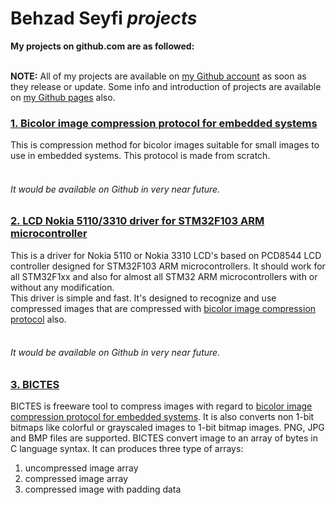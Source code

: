 # **Behzad Seyfi** *projects*

**My projects on github.com are as followed:**

<br/>**NOTE:** All of my projects are available on [my Github account](https://github.com/bseyfi) as soon as they release or update. Some info and introduction of projects are available on  [my Github pages](https://bseyfi.github.io) also.

### [1. Bicolor image compression protocol for embedded systems](https://github.com/BSeyfi/bicolor-image-compression-protocol-for-embedded-systems)
This is compression method for bicolor images suitable for small images to use in embedded systems. This protocol is made from scratch.
###### <br />*It would be available on Github in very near future.*

### [2. LCD Nokia 5110/3310 driver for STM32F103 ARM microcontroller](https://github.com/BSeyfi/LCD-5110-driver)
This is a driver for Nokia 5110 or Nokia 3310 LCD's based on PCD8544 LCD controller designed for STM32F103 ARM microcontrollers. It should work for all STM32F1xx and also for almost all STM32 ARM microcontrollers with or without any modification. <br/> This driver is simple and fast. It's designed to recognize and use compressed images that are compressed with [bicolor image compression protocol](https://github.com/BSeyfi/bicolor-image-compression-protocol-for-embedded-systems) also.
###### <br />*It would be available on Github in very near future.*

### [3. BICTES](https://github.com/BSeyfi/BICTES)
BICTES is freeware tool to compress images with regard to [bicolor image compression protocol for embedded systems](https://github.com/BSeyfi/bicolor-image-compression-protocol-for-embedded-systems). It is also converts non 1-bit bitmaps like colorful or grayscaled images to 1-bit bitmap images. PNG, JPG and BMP files are supported. BICTES convert image to an array of bytes in C language syntax. It can produces three type of arrays:
  1. uncompressed image array
  2. compressed image array
  3. compressed image with padding data
